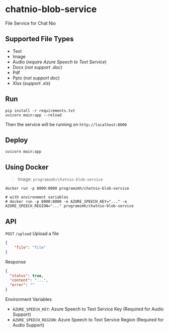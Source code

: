 # chatnio-blob-service
File Service for Chat Nio

## Supported File Types
- Text
- Image
- Audio (_require Azure Speech to Text Service_)
- Docx (_not support .doc_)
- Pdf
- Pptx (_not support doc_)
- Xlsx (_support .xls_)


## Run
```shell
pip install -r requirements.txt
uvicorn main:app --reload
```
Then the service will be running on `http://localhost:8000`

## Deploy
```shell
uvicorn main:app
```

## Using Docker
> Image: `programzmh/chatnio-blob-service`

```shell
docker run -p 8000:8000 programzmh/chatnio-blob-service

# with environment variables
# docker run -p 8000:8000 -e AZURE_SPEECH_KEY="..." -e AZURE_SPEECH_REGION="..." programzmh/chatnio-blob-service

```

## API
`POST` `/upload` Upload a file
```json
{
    "file": "file"
}
```

Response

```json
{
  "status": true,
  "content": "...",
  "error": ""
}
```

Environment Variables
- `AZURE_SPEECH_KEY`: Azure Speech to Text Service Key (Required for Audio Support)
- `AZURE_SPEECH_REGION`: Azure Speech to Text Service Region (Required for Audio Support)

